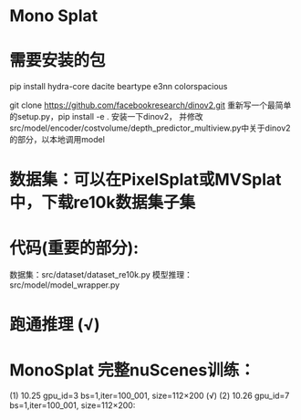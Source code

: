 # Mono Splat
# 需要安装的包
pip install hydra-core dacite beartype e3nn colorspacious

git clone https://github.com/facebookresearch/dinov2.git
重新写一个最简单的setup.py，pip install -e . 安装一下dinov2，
并修改src/model/encoder/costvolume/depth_predictor_multiview.py中关于dinov2的部分，以本地调用model


# 数据集：可以在PixelSplat或MVSplat中，下载re10k数据集子集

# 代码(重要的部分):
数据集：src/dataset/dataset_re10k.py
模型推理：src/model/model_wrapper.py

# 跑通推理 (√)
# MonoSplat 完整nuScenes训练：
(1) 10.25 gpu_id=3 bs=1,iter=100_001, size=112×200 (√)
(2) 10.26 gpu_id=7 bs=1,iter=100_001, size=112×200: